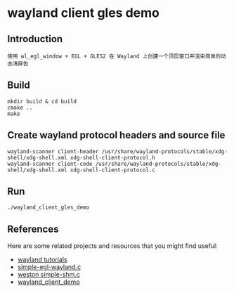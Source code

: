 # wayland client gles demo

## Introduction
    使用 wl_egl_window + EGL + GLES2 在 Wayland 上创建一个顶层窗口并渲染简单的动态清屏色

## Build
```
mkdir build & cd build
cmake ..
make
```


## Create wayland protocol headers and source file
```
wayland-scanner client-header /usr/share/wayland-protocols/stable/xdg-shell/xdg-shell.xml xdg-shell-client-protocol.h
wayland-scanner client-code /usr/share/wayland-protocols/stable/xdg-shell/xdg-shell.xml xdg-shell-client-protocol.c
```


## Run
```
./wayland_client_gles_demo
```

## References

Here are some related projects and resources that you might find useful:
- [wayland tutorials](https://wayland-book.com/)
- [simple-egl-wayland.c](https://cgit.freedesktop.org/wayland/weston/tree/clients/simple-egl-wayland.c)
- [weston simple-shm.c ](https://cgit.freedesktop.org/wayland/weston/tree/clients/simple-shm.c)
- [wayland_client_demo](https://github.com/ds-hwang/wayland_client_demo)


